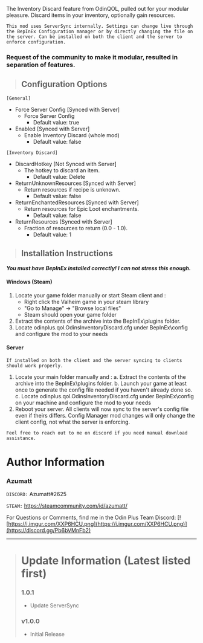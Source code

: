 ﻿The Inventory Discard feature from OdinQOL, pulled out for your modular pleasure. Discard items in your inventory, optionally gain resources.


`This mod uses ServerSync internally. Settings can change live through the BepInEx Configuration manager or by directly changing the file on the server. Can be installed on both the client and the server to enforce configuration.`


### Request of the community to make it modular, resulted in separation of features.


> ## Configuration Options
`[General]`

* Force Server Config [Synced with Server]
    * Force Server Config
        * Default value: true
* Enabled  [Synced with Server]
    * Enable Inventory Discard (whole mod)
        * Default value: false

 `[Inventory Discard]`
* DiscardHotkey [Not Synced with Server]
    * The hotkey to discard an item.
        * Default value: Delete
* ReturnUnknownResources [Synced with Server]
    * Return resources if recipe is unknown.
        * Default value: false
* ReturnEnchantedResources [Synced with Server]
    * Return resources for Epic Loot enchantments.
        * Default value: false
* ReturnResources [Synced with Server]
    * Fraction of resources to return (0.0 - 1.0).
        * Default value: 1

> ## Installation Instructions
***You must have BepInEx installed correctly! I can not stress this enough.***

#### Windows (Steam)
1. Locate your game folder manually or start Steam client and :
    * Right click the Valheim game in your steam library
    * "Go to Manage" -> "Browse local files"
    * Steam should open your game folder
2. Extract the contents of the archive into the BepInEx\plugins folder.
3. Locate odinplus.qol.OdinsInventoryDiscard.cfg under BepInEx\config and configure the mod to your needs

#### Server

`If installed on both the client and the server syncing to clients should work properly.`
1. Locate your main folder manually and :
   a. Extract the contents of the archive into the BepInEx\plugins folder.
   b. Launch your game at least once to generate the config file needed if you haven't already done so.
   c. Locate odinplus.qol.OdinsInventoryDiscard.cfg under BepInEx\config on your machine and configure the mod to your needs
2. Reboot your server. All clients will now sync to the server's config file even if theirs differs. Config Manager mod changes will only change the client config, not what the server is enforcing.


`Feel free to reach out to me on discord if you need manual download assistance.`


# Author Information

### Azumatt

`DISCORD:` Azumatt#2625

`STEAM:` https://steamcommunity.com/id/azumatt/


For Questions or Comments, find me in the Odin Plus Team Discord:
[![https://i.imgur.com/XXP6HCU.png](https://i.imgur.com/XXP6HCU.png)](https://discord.gg/Pb6bVMnFb2)

***
> # Update Information (Latest listed first)
> ### 1.0.1
> - Update ServerSync
> ### v1.0.0
> - Initial Release